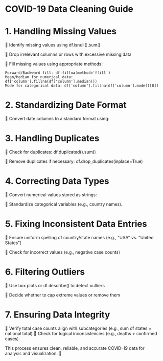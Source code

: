 # COVID-19 Data Cleaning Guide
# 1. Handling Missing Values
🔹 Identify missing values using df.isnull().sum()

🔹 Drop irrelevant columns or rows with excessive missing data

🔹 Fill missing values using appropriate methods:

    Forward/Backward fill: df.fillna(method='ffill')
    Mean/Median for numerical data: df['column'].fillna(df['column'].median())
    Mode for categorical data: df['column'].fillna(df['column'].mode()[0])
# 2. Standardizing Date Format
🔹 Convert date columns to a standard format using:
# 3. Handling Duplicates
🔹 Check for duplicates: df.duplicated().sum()

🔹 Remove duplicates if necessary: df.drop_duplicates(inplace=True)
# 4. Correcting Data Types
🔹 Convert numerical values stored as strings:

🔹 Standardize categorical variables (e.g., country names).
# 5. Fixing Inconsistent Data Entries

🔹 Ensure uniform spelling of country/state names (e.g., "USA" vs. "United States")

🔹 Check for incorrect values (e.g., negative case counts)
# 6. Filtering Outliers

🔹 Use box plots or df.describe() to detect outliers

🔹 Decide whether to cap extreme values or remove them
# 7. Ensuring Data Integrity

🔹 Verify total case counts align with subcategories (e.g., sum of states = national total)
🔹 Check for logical inconsistencies (e.g., deaths > confirmed cases)

This process ensures clean, reliable, and accurate COVID-19 data for analysis and visualization. 🚀
